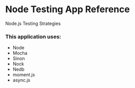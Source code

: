# Node Testing App Reference
Node.js Testing Strategies

### This application uses: 

- Node
- Mocha
- Sinon
- Nock
- Nedb
- moment.js
- async.js
